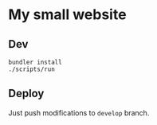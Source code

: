 # My small website

## Dev

```
bundler install
./scripts/run
```

## Deploy

Just push modifications to `develop` branch.
